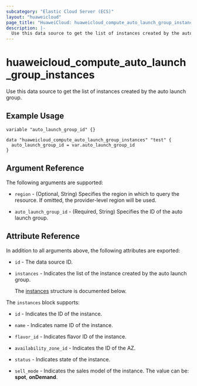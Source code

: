 ```yaml
---
subcategory: "Elastic Cloud Server (ECS)"
layout: "huaweicloud"
page_title: "HuaweiCloud: huaweicloud_compute_auto_launch_group_instances"
description: |-
  Use this data source to get the list of instances created by the auto launch group.
---
```


# huaweicloud_compute_auto_launch_group_instances

Use this data source to get the list of instances created by the auto launch group.

## Example Usage

```hcl
variable "auto_launch_group_id" {}

data "huaweicloud_compute_auto_launch_group_instances" "test" {
  auto_launch_group_id = var.auto_launch_group_id
}
```

## Argument Reference

The following arguments are supported:

* `region` - (Optional, String) Specifies the region in which to query the resource.
  If omitted, the provider-level region will be used.

* `auto_launch_group_id` - (Required, String) Specifies the ID of the auto launch group.

## Attribute Reference

In addition to all arguments above, the following attributes are exported:

* `id` - The data source ID.

* `instances` - Indicates the list of the instance created by the auto launch group.

  The [instances](#instances_struct) structure is documented below.

<a name="instances_struct"></a>
The `instances` block supports:

* `id` - Indicates the ID of the instance.

* `name` - Indicates name ID of the instance.

* `flavor_id` - Indicates flavor ID of the instance.

* `availability_zone_id` - Indicates the ID of the AZ.

* `status` - Indicates state of the instance.

* `sell_mode` - Indicates the sales model of the instance.
  The value can be: **spot**, **onDemand**.
